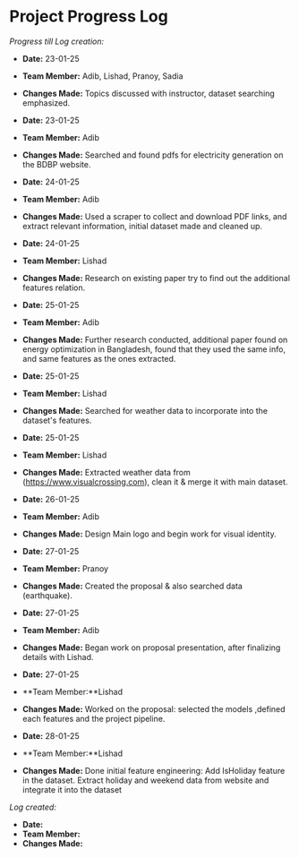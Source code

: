 # Project Progress Log

*Progress till Log creation:*

- **Date:** 23-01-25
- **Team Member:** Adib, Lishad, Pranoy, Sadia
- **Changes Made:** Topics discussed with instructor, dataset searching emphasized.

- **Date:** 23-01-25
- **Team Member:** Adib
- **Changes Made:** Searched and found pdfs for electricity generation on the BDBP website.

- **Date:** 24-01-25
- **Team Member:** Adib
- **Changes Made:** Used a scraper to collect and download PDF links, and extract relevant information, initial dataset made and cleaned up.

- **Date:** 24-01-25
- **Team Member:** Lishad
- **Changes Made:** Research on existing paper try to find out the additional features relation.

- **Date:** 25-01-25
- **Team Member:** Adib
- **Changes Made:** Further research conducted, additional paper found on energy optimization in Bangladesh, found that they used the same info, and same features as the ones extracted.

- **Date:** 25-01-25
- **Team Member:** Lishad
- **Changes Made:** Searched for weather data to incorporate into the dataset's features.

- **Date:** 25-01-25
- **Team Member:** Lishad
- **Changes Made:** Extracted weather data from (https://www.visualcrossing.com), clean it & merge it with main dataset.

- **Date:** 26-01-25
- **Team Member:** Adib
- **Changes Made:** Design Main logo and begin work for visual identity.

- **Date:** 27-01-25
- **Team Member:** Pranoy
- **Changes Made:** Created the proposal & also searched data (earthquake).

- **Date:** 27-01-25
- **Team Member:** Adib
- **Changes Made:** Began work on proposal presentation, after finalizing details with Lishad.

- **Date:** 27-01-25
- **Team Member:**Lishad
- **Changes Made:** Worked on the proposal: selected the models ,defined each features and the project pipeline.

- **Date:** 28-01-25
- **Team Member:**Lishad
- **Changes Made:** Done initial feature engineering: Add IsHoliday feature in the dataset. Extract holiday and weekend data from website and integrate it into the dataset 



*Log created:*

- **Date:**
- **Team Member:**
- **Changes Made:**